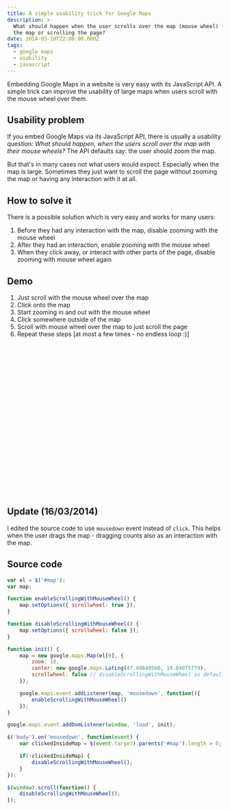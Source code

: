 ```yaml
---
title: A simple usability trick for Google Maps
description: >-
  What should happen when the user scrolls over the map (mouse wheel) - zooming
  the map or scrolling the page?
date: 2014-03-10T22:00:00.000Z
tags:
  - google maps
  - usability
  - javascript
---
```


Embedding Google Maps in a website is very easy with its JavaScript API. A simple trick can improve the usability of large maps when users scroll with the mouse wheel over them.

<!-- readmore -->

## Usability problem
If you embed Google Maps via its JavaScript API, there is usually a usability question:
*What should happen, when the users scroll over the map with their mouse wheels?*
The API defaults say: the user should zoom the map.

But that's in many cases not what users would expect. Especially when the map is large.
Sometimes they just want to scroll the page without zooming the map or having any interaction with it at all.

## How to solve it
There is a possible solution which is very easy and works for many users:
1. Before they had any interaction with the map, disable zooming with the mouse wheel
1. After they had an interaction, enable zooming with the mouse wheel
1. When they click away, or interact with other parts of the page, disable zooming with mouse wheel again

## Demo
1. Just scroll with the mouse wheel over the map
1. Click onto the map
1. Start zooming in and out with the mouse wheel
1. Click somewhere outside of the map
1. Scroll with mouse wheel over the map to just scroll the page
1. Repeat these steps [at most a few times - no endless loop :)]

<div id="map" style="width: 100%; height: 350px; position: relative;"></div>
<script src="//ajax.googleapis.com/ajax/libs/jquery/1.11.0/jquery.min.js"></script>
<script>
    function loadScript() {
        if (window.google && window.google.maps) {
            window.loadMap();
            return;
        }

        var script = document.createElement('script');
        script.src = 'https://maps.googleapis.com/maps/api/js?v=3.exp&callback=loadMap';
        document.body.appendChild(script);
    }

    window.loadMap = function() {
        if (!window.$ || !window.google || !window.google) {
            return setTimeout(loadMap, 100);
        }

        $(function() {
            var el = $('#map');
            var map;

            function enableScrollingWithMouseWheel() {
                map.setOptions({ scrollwheel: true });
            }

            function disableScrollingWithMouseWheel() {
                map.setOptions({ scrollwheel: false });
            }

            function init() {
                map = new google.maps.Map(el[0], {
                    zoom: 10,
                    center: new google.maps.LatLng(47.49840560, 19.04075779),
                    scrollwheel: false // disableScrollingWithMouseWheel as default
                });

                google.maps.event.addListener(map, 'mousedown', function(){
                    enableScrollingWithMouseWheel()
                });
            }

            init();

            $('body').on('mousedown', function(event) {
                var clickedInsideMap = $(event.target).parents('#map').length > 0;

                if(!clickedInsideMap) {
                    disableScrollingWithMouseWheel();
                }
            });

            $(window).scroll(function() {
                disableScrollingWithMouseWheel();
            });
        });
    };

    loadScript();
</script>

## Update (16/03/2014)
I edited the source code to use `mousedown` event instead of `click`.
This helps when the user drags the map - dragging counts also as an interaction with the map.

## Source code
```JavaScript
var el = $('#map');
var map;

function enableScrollingWithMouseWheel() {
    map.setOptions({ scrollwheel: true });
}

function disableScrollingWithMouseWheel() {
    map.setOptions({ scrollwheel: false });
}

function init() {
    map = new google.maps.Map(el[0], {
        zoom: 10,
        center: new google.maps.LatLng(47.49840560, 19.04075779),
        scrollwheel: false // disableScrollingWithMouseWheel as default
    });

    google.maps.event.addListener(map, 'mousedown', function(){
        enableScrollingWithMouseWheel()
    });
}

google.maps.event.addDomListener(window, 'load', init);

$('body').on('mousedown', function(event) {
    var clickedInsideMap = $(event.target).parents('#map').length > 0;

    if(!clickedInsideMap) {
        disableScrollingWithMouseWheel();
    }
});

$(window).scroll(function() {
    disableScrollingWithMouseWheel();
});
```
